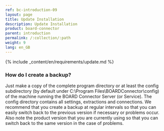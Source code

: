 ```yaml
---
ref: bc-introduction-09
layout: page
title: Update Installation
description: Update Installation
product: board-connector
parent: introduction
permalink: /:collection/:path
weight: 9
lang: en_GB
---
```



{% include _content/en/requirements/update.md %}

### How do I create a backup?
Just make a copy of the complete program directory or at least the config subdirectory (by default under C:\Program Files\BOARDConnector\config) of the machine running the BOARD Connector Server (or Service). The config directory contains all settings, extractions and connections.
We recommend that you create a backup at regular intervals so that you can easily switch back to the previous version if necessary or problems occur.
Also note the product version that you are currently using so that you can switch back to the same version in the case of problems.